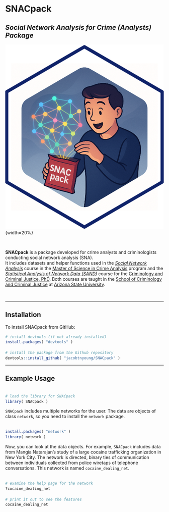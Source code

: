 # SNACpack

## *Social Network Analysis for Crime (Analysts) Package*

![](man/figures/SNACpack_sticker.png){width=20%}

<br>

**SNACpack** is a package developed for crime analysts and criminologists conducting social network analysis (SNA).  
It includes datasets and helper functions used in the [*Social Network Analysis*]() course in the [Master of Science in Crime Analysis](https://ccj.asu.edu/degree-programs/ms-crime-analysis) 
program and the [*Statistical Analysis of Network Data (SAND)*](https://jacobtnyoung.github.io/SAND/) 
course for the [Criminology and Criminal Justice, PhD](https://ccj.asu.edu/content/criminology-and-criminal-justice-phd). Both
courses are taught in the [School of Criminology and Criminal Justice](https://ccj.asu.edu) at [Arizona State University](https://www.asu.edu).

<br>

---

## Installation  

To install SNACpack from GitHub:

```r
# install devtools (if not already installed)
install.packages( "devtools" )  

# install the package from the Github repository
devtools::install_github( "jacobtnyoung/SNACpack" )
```

---

## Example Usage  

```r

# load the library for SNACpack
library( SNACpack )

```

`SNACpack` includes multiple networks for the user. The data are objects of class `network`, so you need to install the `network` package.

```r

install.packages( "network" )
library( network )

```

Now, you can look at the data objects. For example, `SNACpack` includes data from Mangia Natarajan’s study of a large cocaine trafficking organization in New York City. The network is directed, binary ties of communication between individuals collected from police wiretaps of telephone conversations. This network is named `cocaine_dealing_net`.

```r

# examine the help page for the network
?cocaine_dealing_net

# print it out to see the features
cocaine_dealing_net

```

